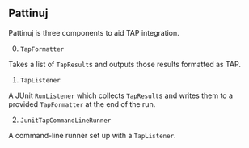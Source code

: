 ## Pattinuj

Pattinuj is three components to aid TAP integration.

0. `TapFormatter`

Takes a list of `TapResult`s and outputs those results formatted as TAP.

1. `TapListener`

A JUnit `RunListener` which collects `TapResult`s and writes them to a provided `TapFormatter` at the end of the run.

2. `JunitTapCommandLineRunner`

A command-line runner set up with a `TapListener`.